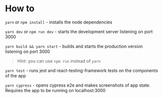 # How to



`yarn` or `npm install` - installs the node dependencies

`yarn dev` or `npm run dev` - starts the development server listening on port 3000

`yarn build && yarn start` - builds and starts the production version listening on port 3000

> Hint: you can use `npm run` instead of `yarn`

`yarn test` - runs jest and react-testing-framework tests on the components of the app

`yarn cypress` - opens cypress e2e and makes screenshots of app state. Requires the app to be running on localhost:3000

